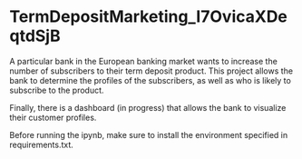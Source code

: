 # TermDepositMarketing_I7OvicaXDeqtdSjB

A particular bank in the European banking market wants to increase the number of subscribers to their term deposit product. This project allows the bank to determine the profiles of the subscribers, as well as who is likely to subscribe to the product.

Finally, there is a dashboard (in progress) that allows the bank to visualize their customer profiles.

Before running the ipynb, make sure to install the environment specified in requirements.txt.
